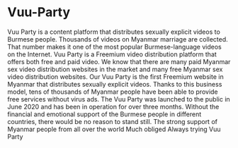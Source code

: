 # Vuu-Party
Vuu Party is a content platform that distributes sexually explicit videos to Burmese people. Thousands of videos on Myanmar marriage are collected. That number makes it one of the most popular Burmese-language videos on the Internet.  Vuu Party is a Freemium video distribution platform that offers both free and paid video. We know that there are many paid Myanmar sex video distribution websites in the market and many free Myanmar sex video distribution websites. Our Vuu Party is the first Freemium website in Myanmar that distributes sexually explicit videos. Thanks to this business model, tens of thousands of Myanmar people have been able to provide free services without virus ads.  The Vuu Party was launched to the public in June 2020 and has been in operation for over three months. Without the financial and emotional support of the Burmese people in different countries, there would be no reason to stand still.  The strong support of Myanmar people from all over the world Much obliged Always trying Vuu Party
